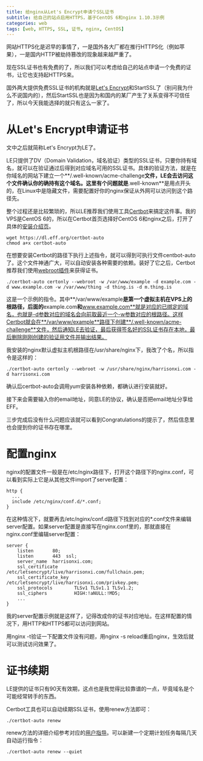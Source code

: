 ```yaml
---
title: 给nginx从Let's Encrypt申请个SSL证书
subtitle: 给自己的站点启用HTTPS，基于CentOS 6和nginx 1.10.3示例
categories: web
tags: [web, HTTPS, SSL, 证书, nginx, CentOS]
---
```


网站HTTPS化是迟早的事情了，一是国外各大厂都在推行HTTPS化（例如苹果），一是国内HTTP被劫持篡改的现象越来越严重了。

现在SSL证书也有免费的了，所以我们可以考虑给自己的站点申请一个免费的证书，让它也支持起HTTPS来。

国外两大提供免费SSL证书的机构就是[Let's Encrypt](https://letsencrypt.org/)和StartSSL了（别问我为什么不说国内的），然后StartSSL也是因为和国内的某厂产生了关系变得不可信任了，所以今天我能选择的就只有这么一家了。

<!--more-->

# 从Let's Encrypt申请证书

文中之后就简称Let's Encrypt为LE了。

LE只提供了DV（Domain Validation，域名验证）类型的SSL证书，只要你持有域名，就可以在验证通过后得到对应域名可用的SSL证书。具体的验证方法，就是在你域名的网站下建立一个**/.well-known/acme-challenge**文件，LE会去访问这个文件确认你的确持有这个域名。这里有个问题就是**.well-known**是用点开头的，在Linux中是隐藏文件，需要配置好你的nginx保证从外网可以访问到这个路径先。

整个过程还是比较繁琐的，所以LE推荐我们使用工具[Certbot](https://certbot.eff.org/)来搞定这件事。我的VPS是CentOS 6的，所以在Certbot首页选择好CentOS 6和nginx之后，打开了具体的[安装介绍页](https://certbot.eff.org/#centos6-nginx)。

```shell
wget https://dl.eff.org/certbot-auto
chmod a+x certbot-auto
```

在想要安装Certbot的路径下执行上述指令，就可以得到可执行文件centbot-auto了。这个文件神通广大，可以自动安装各种需要的依赖。装好了它之后，Certbot推荐我们使用[webroot插件](https://certbot.eff.org/docs/using.html#webroot)来获得证书。

```shell
./certbot-auto certonly --webroot -w /var/www/example -d example.com -d www.example.com -w /var/www/thing -d thing.is -d m.thing.is
```

这是一个示例的指令。其中**/var/www/example**是第一个虚拟主机在VPS上的根路径，后面的**example.com**和**www.example.com**就是对应的已绑定的域名，也就是-d参数对应的域名会向前取最近一个-w参数对应的根路径。这样Certbot就会在**/var/www/example**路径下创建**/.well-known/acme-challenge**文件，然后通知LE去验证，最后获得签名好的SSL证书存在本地，最后删除刚刚创建的验证用文件并输出结果。

我安装的nginx默认虚拟主机根路径在/usr/share/nginx下，我改了个名，所以指令是这样的：

```shell
./certbot-auto certonly --webroot -w /usr/share/nginx/harrisonxi.com -d harrisonxi.com
```

确认后certbot-auto会调用yum安装各种依赖，都确认进行安装就好。

接下来会需要输入你的email地址，同意LE的协议，确认是否把email地址分享给EFF。

三步完成后没有什么问题应该就可以看到Congratulations的提示了，然后信息里也会提到你的证书存在哪里。

# 配置nginx

nginx的配置文件一般是在/etc/nginx路径下，打开这个路径下的nginx.conf，可以看到实际上它是从其他文件import了server配置：

```nginx
http {
  ...
  include /etc/nginx/conf.d/*.conf;
}
```

在这种情况下，就要再去/etc/nginx/conf.d路径下找到对应的*.conf文件来编辑server配置。如果server配置是直接写在nginx.conf里的，那就直接在nginx.conf里编辑server配置：

```nginx
server {
    listen       80;
    listen       443  ssl;
    server_name  harrisonxi.com;
    ssl_certificate      /etc/letsencrypt/live/harrisonxi.com/fullchain.pem;
    ssl_certificate_key  /etc/letsencrypt/live/harrisonxi.com/privkey.pem;
    ssl_protocols        TLSv1 TLSv1.1 TLSv1.2;
    ssl_ciphers          HIGH:!aNULL:!MD5;
    ...
}
```

我的server配置示例就是这样了，记得改成你的证书对应地址。在这样配置的情况下，用HTTP和HTTPS都可以访问到网站。

用nginx -t验证一下配置文件没有问题，用nginx -s reload重启nginx，生效后就可以测试访问效果了。

# 证书续期

LE提供的证书只有90天有效期，这点也是我觉得比较靠谱的一点，毕竟域名是个可能经常转手的东西。

Certbot工具也可以自动续期SSL证书，使用renew方法即可：

```shell
./certbot-auto renew
```

renew方法的详细介绍参考对应的[用户指导](https://certbot.eff.org/docs/using.html#renewal)。可以新建一个定期计划任务每隔几天自动运行指令：

```shell
./certbot-auto renew --quiet
```

